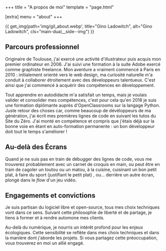 +++
title = "A propos de moi"
template = "page.html"

[extra]
menu = "about"
+++

<!-- <aside class="aside">
</aside> -->
<main class="main-dual">

{{ get_img(path='img/gil_about.webp', title="Gino Ladowitch", alt="Gino Ladowitch", cls="main-dual__side--img") }}

<article class="main-dual__side--text">

## Parcours professionnel

Originaire de Toulouse, j'ai exercé une activité d'illustrateur puis acquis mon premier ordinateur en 2006. J'ai suivi une formation à la suite Adobe exercé comme graphiste freelance. Mon aventure a vraiment commencé à Paris en 2010 : initialement orienté vers le web design, ma curiosité naturelle m'a conduit à collaborer étroitement avec des développeurs talentueux. C'est ainsi que j'ai commencé à acquérir des compétences en développement.

Tout apprendre en autodidacte m'a satisfait un temps, mais je voulais valider et consolider mes compétences, c'est pour cela qu'en 2018 je suis une formation diplômante auprès d'OpenClassrooms sur la langage Python. Juste retour des choses car, comme beaucoup de dévéloppeurs de ma génération, j'ai écrit mes premières lignes de code en suivant les tutos du Site du Zéro. J'ai monté en compétence et compris que j'étais déjà sur la bonne voie en étant en auto-formation permanente : un bon développeur doit tout le temps s'améliorer !

<h2 class="main-dual__side--title h2">Au-delà des Écrans</h2>
  
Quand je ne suis pas en train de débugger des lignes de code, vous me trouverez probablement avec un carnet de croquis en main, ou peut être en train de cagoler un toutou ou un matou, à la cuisine, cuisinant un bon petit plat, à faire du sport (justifiant le petit plat) , ou... derrière un autre écran, plongé dans le <em>flow</em> d'un jeu vidéo.

<h2 class="main-dual__side--title h2">Engagements et convictions</h2>

Je suis partisan du logiciel libre et open-source, tous mes choix techniques vont dans ce sens. Suivant cette philosophie de liberté et de partage, je tiens à former et à rendre automone mes clients.

Au-delà du numérique, je nourris un intérêt profond pour les enjeux écologiques. Cette sensibilité se reflète dans mes choix techniques et dans la manière dont j'aborde les projets. Si vous partagez cette préoccupation, vous trouverez en moi un allié engagé.

</article>
</main>
